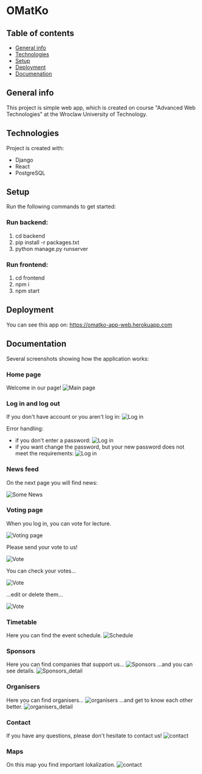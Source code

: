 # OMatKo

## Table of contents
* [General info](#general-info)
* [Technologies](#technologies)
* [Setup](#setup)
* [Deployment](#deploy)
* [Documenation](#doc)

## General info
This project is simple web app, which is created on course "Advanced Web Technologies" at the Wroclaw University of Technology.

## Technologies
Project is created with:
* Django
* React
* PostgreSQL

## Setup
Run the following commands to get started:

### Run backend:
1. cd backend
2. pip install -r packages.txt
3. python manage.py runserver

### Run frontend:
1. cd frontend
2. npm i
3. npm start

## Deployment
You can see this app on: https://omatko-app-web.herokuapp.com

## Documentation
Several screenshots showing how the application works:

### Home page
Welcome in our page!
![Main page](./images/main.PNG)

### Log in and log out
If you don't have account or you aren't log in:
![Log in](./images/log_in.PNG)

Error handling:

* if you don't enter a password:
![Log in](./images/error1.PNG)
* if you want change the password, but your new password does not meet the requirements:
![Log in](./images/error2.PNG)


### News feed
On the next page you will find news:

![Some News](./images/news.PNG)

### Voting page
When you log in, you can vote for lecture.

![Voting page](./images/voting_page.png)

Please send your vote to us!

![Vote](./images/vote.png)

You can check your votes...

![Vote](./images/voteList.png)

...edit or delete them...

![Vote](./images/editVote.png)

### Timetable
Here you can find the event schedule.
![Schedule](./images/timatable.PNG)

### Sponsors
Here you can find companies that support us...
![Sponsors](./images/sponsors.PNG)
...and you can see details.
![Sponsors_detail](./images/sponsor_detail.jpg)

### Organisers
Here you can find organisers...
![organisers](./images/organisers.PNG)
...and get to know each other better.
![organisers_detail](./images/organiser_detail.jpg)

### Contact
If you have any questions, please don't hesitate to contact us!
![contact](./images/contact.png)

### Maps
On this map you find important lokalization.
![contact](./images/maps.PNG)




